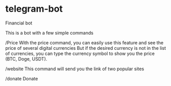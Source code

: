 # telegram-bot
Financial bot

This is a bot with a few simple commands

/Price
With the price command, you can easily use this feature and see the price of several digital currencies
But if the desired currency is not in the list of currencies, you can type the currency symbol to show you the price (BTC, Doge, USDT).

/website
This command will send you the link of two popular sites

/donate
Donate
